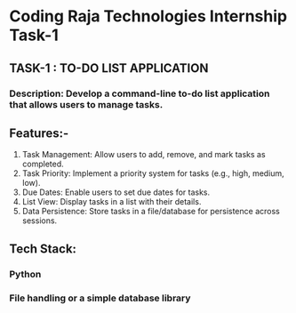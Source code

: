 # Coding Raja Technologies Internship Task-1


## TASK-1 : TO-DO LIST APPLICATION
<h3>Description: Develop a command-line to-do list application that allows users to manage tasks.
</h3>

<h2>Features:-</h2>

1. Task Management: Allow users to add, remove, and mark tasks as completed.
2. Task Priority: Implement a priority system for tasks (e.g., high, medium, low).
3. Due Dates: Enable users to set due dates for tasks.
4. List View: Display tasks in a list with their details.
5. Data Persistence: Store tasks in a file/database for persistence across sessions.

## Tech Stack:
### Python
### File handling or a simple database library
